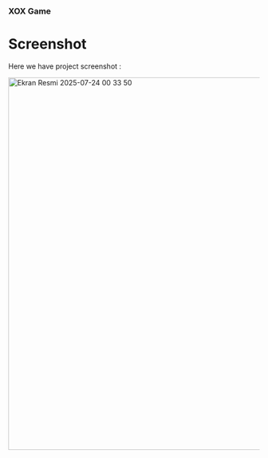 ### XOX Game

# Screenshot
Here we have project screenshot :

<img width="771" height="747" alt="Ekran Resmi 2025-07-24 00 33 50" src="https://github.com/user-attachments/assets/b0801f41-4aef-45dc-a0ca-6c035960c64f" />


